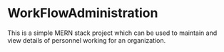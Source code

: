 # WorkFlowAdministration
This is a simple MERN stack project which can be used to maintain and view details of personnel working for an organization.
